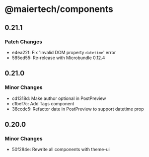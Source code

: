 # @maiertech/components

## 0.21.1

### Patch Changes

- e4ea22f: Fix 'Invalid DOM property `datetime`' error
- 585ed55: Re-release with Microbundle 0.12.4

## 0.21.0

### Minor Changes

- cd1318d: Make author optional in PostPreview
- c1bef7c: Add Tags component
- 38ccdc5: Refactor date in PostPreview to support datetime prop

## 0.20.0

### Minor Changes

- 50f284e: Rewrite all components with theme-ui
